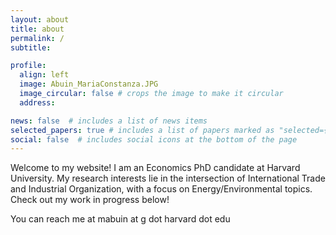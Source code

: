 ```yaml
---
layout: about
title: about
permalink: /
subtitle: 

profile:
  align: left
  image: Abuin_MariaConstanza.JPG
  image_circular: false # crops the image to make it circular
  address: 

news: false  # includes a list of news items
selected_papers: true # includes a list of papers marked as "selected={true}"
social: false  # includes social icons at the bottom of the page
---
```


Welcome  to my website! I am an Economics PhD candidate at Harvard University. My research interests lie in the intersection of International Trade and Industrial Organization, with a focus on Energy/Environmental topics. Check out my work in progress below!

You can reach me at mabuin at g dot harvard dot edu
